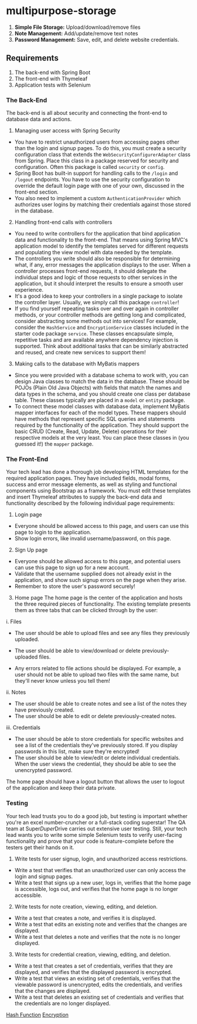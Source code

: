 # multipurpose-storage

1. **Simple File Storage:** Upload/download/remove files
2. **Note Management:** Add/update/remove text notes
3. **Password Management:** Save, edit, and delete website credentials.

## Requirements 

1. The back-end with Spring Boot
2. The front-end with Thymeleaf
3. Application tests with Selenium

### The Back-End
The back-end is all about security and connecting the front-end to database data and actions.

1. Managing user access with Spring Security
- You have to restrict unauthorized users from accessing pages other than the login and signup pages. To do this, you must create a security configuration class that extends the `WebSecurityConfigurerAdapter` class from Spring. Place this class in a package reserved for security and configuration. Often this package is called `security` or `config`.
- Spring Boot has built-in support for handling calls to the `/login` and `/logout` endpoints. You have to use the security configuration to override the default login page with one of your own, discussed in the front-end section.
- You also need to implement a custom `AuthenticationProvider` which authorizes user logins by matching their credentials against those stored in the database.


2. Handling front-end calls with controllers
- You need to write controllers for the application that bind application data and functionality to the front-end. That means using Spring MVC's application model to identify the templates served for different requests and populating the view model with data needed by the template.
- The controllers you write should also be responsible for determining what, if any, error messages the application displays to the user. When a controller processes front-end requests, it should delegate the individual steps and logic of those requests to other services in the application, but it should interpret the results to ensure a smooth user experience.
- It's a good idea to keep your controllers in a single package to isolate the controller layer. Usually, we simply call this package `controller`!
- If you find yourself repeating tasks over and over again in controller methods, or your controller methods are getting long and complicated, consider abstracting some methods out into services! For example, consider the `HashService` and `EncryptionService` classes included in the starter code package `service`. These classes encapsulate simple, repetitive tasks and are available anywhere dependency injection is supported. Think about additional tasks that can be similarly abstracted and reused, and create new services to support them!


3. Making calls to the database with MyBatis mappers
- Since you were provided with a database schema to work with, you can design Java classes to match the data in the database. These should be POJOs (Plain Old Java Objects) with fields that match the names and data types in the schema, and you should create one class per database table. These classes typically are placed in a `model` or `entity` package.
- To connect these model classes with database data, implement MyBatis mapper interfaces for each of the model types. These mappers should have methods that represent specific SQL queries and statements required by the functionality of the application. They should support the basic CRUD (Create, Read, Update, Delete) operations for their respective models at the very least. You can place these classes in (you guessed it!) the `mapper` package.


### The Front-End
Your tech lead has done a thorough job developing HTML templates for the required application pages. They have included fields, modal forms, success and error message elements, as well as styling and functional components using Bootstrap as a framework. You must edit these templates and insert Thymeleaf attributes to supply the back-end data and functionality described by the following individual page requirements:

1. Login page
- Everyone should be allowed access to this page, and users can use this page to login to the application.
- Show login errors, like invalid username/password, on this page.


2. Sign Up page
- Everyone should be allowed access to this page, and potential users can use this page to sign up for a new account.
- Validate that the username supplied does not already exist in the application, and show such signup errors on the page when they arise.
- Remember to store the user's password securely!


3. Home page
   The home page is the center of the application and hosts the three required pieces of functionality. The existing template presents them as three tabs that can be clicked through by the user:


i. Files
- The user should be able to upload files and see any files they previously uploaded.

- The user should be able to view/download or delete previously-uploaded files.
- Any errors related to file actions should be displayed. For example, a user should not be able to upload two files with the same name, but they'll never know unless you tell them!


ii. Notes
- The user should be able to create notes and see a list of the notes they have previously created.
- The user should be able to edit or delete previously-created notes.

iii. Credentials
- The user should be able to store credentials for specific websites and see a list of the credentials they've previously stored. If you display passwords in this list, make sure they're encrypted!
- The user should be able to view/edit or delete individual credentials. When the user views the credential, they should be able to see the unencrypted password.

The home page should have a logout button that allows the user to logout of the application and keep their data private.

### Testing
Your tech lead trusts you to do a good job, but testing is important whether you're an excel number-cruncher or a full-stack coding superstar! The QA team at Super*Duper*Drive carries out extensive user testing. Still, your tech lead wants you to write some simple Selenium tests to verify user-facing functionality and prove that your code is feature-complete before the testers get their hands on it.

1. Write tests for user signup, login, and unauthorized access restrictions.
- Write a test that verifies that an unauthorized user can only access the login and signup pages.
- Write a test that signs up a new user, logs in, verifies that the home page is accessible, logs out, and verifies that the home page is no longer accessible.


2. Write tests for note creation, viewing, editing, and deletion.
- Write a test that creates a note, and verifies it is displayed.
- Write a test that edits an existing note and verifies that the changes are displayed.
- Write a test that deletes a note and verifies that the note is no longer displayed.


3. Write tests for credential creation, viewing, editing, and deletion.
- Write a test that creates a set of credentials, verifies that they are displayed, and verifies that the displayed password is encrypted.
- Write a test that views an existing set of credentials, verifies that the viewable password is unencrypted, edits the credentials, and verifies that the changes are displayed.
- Write a test that deletes an existing set of credentials and verifies that the credentials are no longer displayed.



[Hash Function](https://en.wikipedia.org/wiki/Hash_function)
[Encryption](https://en.wikipedia.org/wiki/Encryption)

